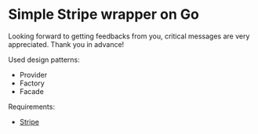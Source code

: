 # Simple Stripe wrapper on Go

Looking forward to getting feedbacks from you, critical messages are very appreciated. Thank you in advance!

Used design patterns:

 - Provider
 - Factory
 - Facade

Requirements:

  - [Stripe](https://github.com/stripe/stripe-go)
